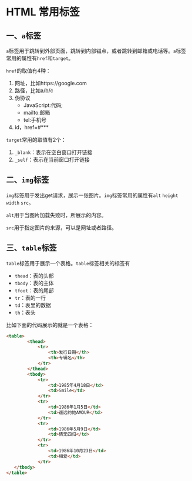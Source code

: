 # HTML 常用标签

## 一、`a`标签
`a`标签用于跳转到外部页面，跳转到内部锚点，或者跳转到邮箱或电话等。`a`标签常用的属性有`href`和`target`。  

`href`的取值有4种：
1. 网址，比如https://google.com
2. 路径，比如a/b/c
3. 伪协议
   * JavaScript:代码;
   * mailto:邮箱
   * tel:手机号
4. id，href=#***  

`target`常用的取值有2个：
1. `_blank`：表示在空白窗口打开链接
2. `_self`：表示在当前窗口打开链接

## 二、`img`标签
`img`标签用于发出get请求，展示一张图片。`img`标签常用的属性有`alt` `height` `width` `src`。  

`alt`用于当图片加载失败时，所展示的内容。

`src`用于指定图片的来源，可以是网址或者路径。

## 三、`table`标签
`table`标签用于展示一个表格。`table`标签相关的标签有
* `thead`：表的头部
* `tbody`：表的主体
* `tfoot`：表的尾部
* `tr`：表的一行
* `td`：表里的数据
* `th`：表头

比如下面的代码展示的就是一个表格：
```html
<table>
        <thead>
            <tr>
                <th>发行日期</th>
                <th>专辑名</th>
            </tr>
        </thead>
        <tbody>
            <tr>
                <td>1985年4月18日</td>
                <td>Smile</td>
            </tr>
            <tr>
                <td>1986年1月5日</td>
                <td>遥远的她AMOUR</td>
            </tr>
            <tr>
                <td>1986年5月9日</td>
                <td>情无四归</td>
            </tr>
            <tr>
                <td>1986年10月23日</td>
                <td>相爱</td>
            </tr>
   </tbody>
</table>
```